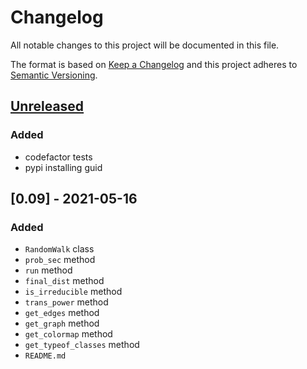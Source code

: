 # Changelog
All notable changes to this project will be documented in this file.

The format is based on [Keep a Changelog](http://keepachangelog.com/en/1.0.0/)
and this project adheres to [Semantic Versioning](http://semver.org/spec/v2.0.0.html).

## [Unreleased]
### Added
- codefactor tests
- pypi installing guid
## [0.09] - 2021-05-16
### Added
- `RandomWalk` class
- `prob_sec` method
- `run` method
- `final_dist` method
- `is_irreducible` method
- `trans_power` method
- `get_edges` method
- `get_graph` method
- `get_colormap` method
- `get_typeof_classes` method
- `README.md`

[Unreleased]: https://github.com/sadrasabouri/pyrandwalk/compare/v0.09...dev

